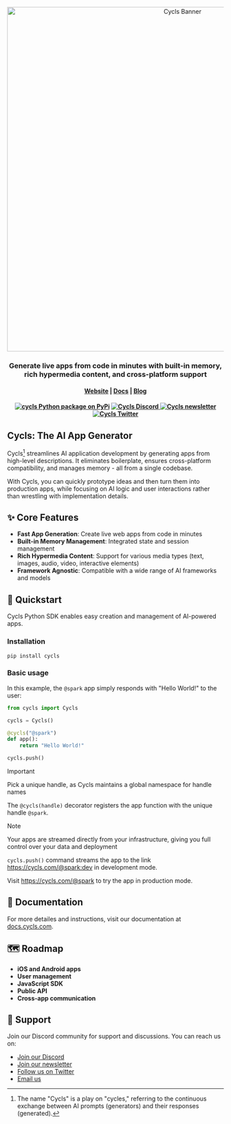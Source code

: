 <p align="center">
  <img src="https://github.com/user-attachments/assets/96bd304d-8116-4bce-8b8f-b08980875ad7" width="800px" alt="Cycls Banner">
</p>

<h3 align="center">
Generate live apps from code in minutes with built-in memory, <br/>rich hypermedia content, and cross-platform support
</h3>

<h4 align="center">
  <a href="https://cycls.com">Website</a> |
  <a href="https://docs.cycls.com">Docs</a> |
  <a href="https://docs.cycls.com">Blog</a>
</h4>

<h4 align="center">
  <a href="https://pypi.python.org/pypi/cycls"><img src="https://img.shields.io/pypi/v/cycls.svg?label=cycls+pypi&color=blueviolet" alt="cycls Python package on PyPi" /></a>
  <a href="https://discord.gg/XbxcTFBf7J">
    <img src="https://dcbadge.vercel.app/api/server/XbxcTFBf7J?style=flat" alt="Cycls Discord" />
  </a>
  <a href="https://blog.cycls.com"><img src="https://img.shields.io/badge/newsletter-blueviolet.svg?logo=substack&label=cycls" alt="Cycls newsletter" /></a>
  <a href="https://x.com/cycls_">
    <img src="https://img.shields.io/twitter/follow/cycls_" alt="Cycls Twitter" />
  </a>
</h4>


## Cycls: The AI App Generator
Cycls[^1] streamlines AI application development by generating apps from high-level descriptions. It eliminates boilerplate, ensures cross-platform compatibility, and manages memory - all from a single codebase.

With Cycls, you can quickly prototype ideas and then turn them into production apps, while focusing on AI logic and user interactions rather than wrestling with implementation details.

## ✨ Core Features
- **Fast App Generation**: Create live web apps from code in minutes
- **Built-in Memory Management**: Integrated state and session management
- **Rich Hypermedia Content**: Support for various media types (text, images, audio, video, interactive elements)
- **Framework Agnostic**: Compatible with a wide range of AI frameworks and models

## 🚀 Quickstart
Cycls Python SDK enables easy creation and management of AI-powered apps.

### Installation
```
pip install cycls
```

### Basic usage
In this example, the `@spark` app simply responds with "Hello World!" to the user:

```py
from cycls import Cycls

cycls = Cycls()

@cycls("@spark")
def app():
    return "Hello World!"

cycls.push()
```

> [!IMPORTANT]
> Pick a unique handle, as Cycls maintains a global namespace for handle names

The `@cycls(handle)` decorator registers the app function with the unique handle `@spark`.

> [!NOTE]
> Your apps are streamed directly from your infrastructure, giving you full control over your data and deployment

`cycls.push()` command streams the app to the link https://cycls.com/@spark:dev in development mode.

Visit https://cycls.com/@spark to try the app in production mode.

## 📖 Documentation
For more detailes and instructions, visit our documentation at [docs.cycls.com](https://docs.cycls.com/).

## 🗺️ Roadmap
- **iOS and Android apps**
- **User management**
- **JavaScript SDK**
- **Public API**
- **Cross-app communication**

## 🙌 Support 
Join our Discord community for support and discussions. You can reach us on:

- [Join our Discord](https://discord.gg/XbxcTFBf7J)
- [Join our newsletter](https://blog.cycls.com)
- [Follow us on Twitter](https://x.com/cycls_)
- [Email us](mailto:hi@cycls.com)

[^1]: The name "Cycls" is a play on "cycles," referring to the continuous exchange between AI prompts (generators) and their responses (generated).
